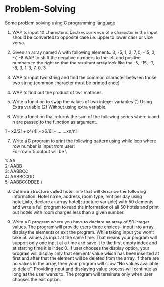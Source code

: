 # Problem-Solving
Some problem solving using C programming language

1. WAP to input 10 characters. Each occurrence of a character in the input should be converted  to opposite case i.e. upper to lower case or vice versa.

2. Given an array named A with following elements: 3, -5, 1, 3, 7, 0, -15, 3, -7, -8 WAP to shift the negative numbers to the left and positive numbers to the right so that the resultant array look like the -5, -15, -7, -8, 3, 1, 3, 7, 0, 3 

3. WAP to input two string and find the common character between those two string.(common  character must be printed once) 

4. WAP to find out the product of two matrices. 

5. Write a function to swap the values of two integer variables (1) Using Extra variable (2) Without using extra variable. 

6. Write a function that returns the sum of the following series where x and n are passed to the function as argument.

1 - x2/2! + x4/4! - x6/6! + …….xn/n! 

7. Write a C program to print the following pattern using while loop where row number is input from user: \
For row = 5 output will be \

1: AA \
2: AABB \
3: AABBCC \
4: AABBCCDD \
5: AABBCCDDEE \

8. Define a structure called hotel_info that will describe the following information. Hotel name, address, room type, rent per day using hotel_info, declare an array hotel[structure variable] with 50 elements and write a full  program to read the information of all 50 hotels and print out hotels with room charges less than a  given number. 

9. Write a C program where you have to declare an array of 50 integer values. The program will provide users three choices- input into array, display the elements or exit the program. While taking input you won’t take 50 values as input at the same time. That means your program will support only one input at a time and save it to the first empty index and at starting time it is  index 0. If user chooses the display option, your program will display only that element/ value  which has been inserted at first and after that the element will be deleted from the array. If there are  no values in the array, then your program will show “No values available to delete”. Providing  input and displaying value process will continue as long as the user wants to. The program will  terminate only when user chooses the exit option.
